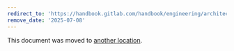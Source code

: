 ```yaml
---
redirect_to: 'https://handbook.gitlab.com/handbook/engineering/architecture/design-documents/composable_codebase_using_rails_engines/'
remove_date: '2025-07-08'
---
```


This document was moved to [another location](https://handbook.gitlab.com/handbook/engineering/architecture/design-documents/composable_codebase_using_rails_engines/).

<!-- This redirect file can be deleted after <2025-07-08>. -->
<!-- Redirects that point to other docs in the same project expire in three months. -->
<!-- Redirects that point to docs in a different project or site (for example, link is not relative and starts with `https:`) expire in one year. -->
<!-- Before deletion, see: https://docs.gitlab.com/ee/development/documentation/redirects.html -->
